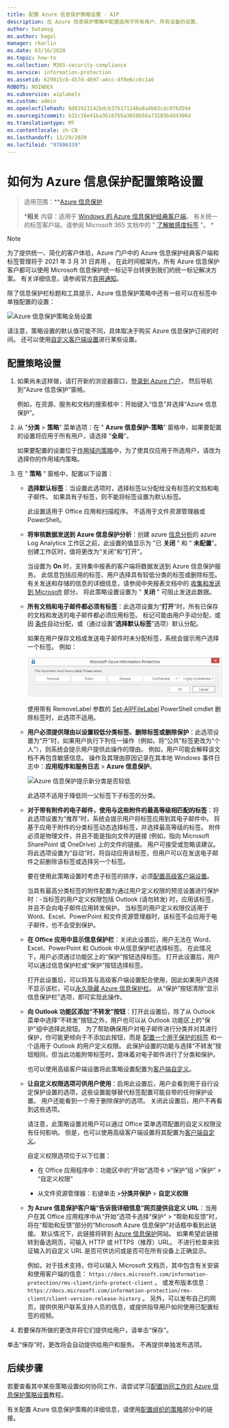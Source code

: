 ```yaml
---
title: 配置 Azure 信息保护策略设置 - AIP
description: 在 Azure 信息保护策略中配置适用于所有用户、所有设备的设置。
author: batamig
ms.author: bagol
manager: rkarlin
ms.date: 03/16/2020
ms.topic: how-to
ms.collection: M365-security-compliance
ms.service: information-protection
ms.assetid: 629815c0-457d-4697-a4cc-df0e6cc0c1a6
ROBOTS: NOINDEX
ms.subservice: aiplabels
ms.custom: admin
ms.openlocfilehash: 8d81923142bdcb37b171148a8a4b63cdc076d594
ms.sourcegitcommit: b32c16e41ba36167b5a3058b56a73183bdd4306d
ms.translationtype: MT
ms.contentlocale: zh-CN
ms.lasthandoff: 12/29/2020
ms.locfileid: "97806339"
---
```

# <a name="how-to-configure-the-policy-settings-for-azure-information-protection"></a>如何为 Azure 信息保护配置策略设置

>适用范围：**[Azure 信息保护](https://azure.microsoft.com/pricing/details/information-protection)
>
>***相关** 内容：适用于 [Windows 的 Azure 信息保护经典客户端](faqs.md#whats-the-difference-between-the-azure-information-protection-classic-and-unified-labeling-clients)。 有关统一的标签客户端，请参阅 Microsoft 365 文档中的 " [了解敏感度标签](/microsoft-365/compliance/sensitivity-labels) "。 *

> [!NOTE] 
> 为了提供统一、简化的客户体验，Azure 门户中的 Azure 信息保护经典客户端和标签管理将于 2021 年 3 月 31 日弃用   。 在此时间框架内，所有 Azure 信息保护客户都可以使用 Microsoft 信息保护统一标记平台转换到我们的统一标记解决方案。 有关详细信息，请参阅官方[弃用通知](https://aka.ms/aipclassicsunset)。

除了信息保护栏标题和工具提示，Azure 信息保护策略中还有一些可以在标签中单独配置的设置：

![Azure 信息保护策略全局设置](./media/defaultsettings-aip.png)

请注意，策略设置的默认值可能不同，具体取决于购买 Azure 信息保护订阅的时间。 还可以使用[自定义客户端设置](./rms-client/client-admin-guide-customizations.md)进行某些设置。

## <a name="to-configure-the-policy-settings"></a>配置策略设置

1. 如果尚未这样做，请打开新的浏览器窗口，[登录到 Azure 门户](configure-policy.md#signing-in-to-the-azure-portal)， 然后导航到“Azure 信息保护”窗格。
    
    例如，在资源、服务和文档的搜索框中：开始键入“信息”并选择“Azure 信息保护”。

2. 从 "**分类**  >  **策略**" 菜单选项：在 " **Azure 信息保护-策略**" 窗格中，如果要配置的设置将应用于所有用户，请选择 "**全局**"。
    
    如果要配置的设置位于[作用域内策略](configure-policy-scope.md)中，为了使其仅应用于所选用户，请改为选择你的作用域内策略。

3. 在 " **策略** " 窗格中，配置以下设置：
    
   - **选择默认标签**：当设置此选项时，选择标签以分配给没有标签的文档和电子邮件。 如果具有子标签，则不能将标签设置为默认标签。
        
        此设置适用于 Office 应用和扫描程序。 不适用于文件资源管理器或 PowerShell。
    
    - **将审核数据发送到 Azure 信息保护分析**：创建 azure [信息分析](reports-aip.md)的 azure Log Analytics 工作区之前，此设置的值显示为 "已 **关闭** " 和 " **未配置**"。 创建工作区时，值将更改为“关闭”和“打开”。
        
        当设置为 **On** 时，支持集中报表的客户端将数据发送到 Azure 信息保护服务。 此信息包括应用的标签、用户选择具有较低分类的标签或删除标签。 有关发送和存储的信息的详细信息，请参阅中央报表文档中的 [收集和发送到 Microsoft](reports-aip.md#information-collected-and-sent-to-microsoft) 部分。 将此策略设置设置为 " **关闭** " 可阻止发送此数据。
    
    - **所有文档和电子邮件都必须有标签**：此选项设置为“**打开**”时，所有已保存的文档和发送的电子邮件都必须应用标签。 标记可能由用户手动分配，或因 [条件](configure-policy-classification.md)自动分配，或（通过设置“**选择默认标签**”选项）默认分配。
        
       如果在用户保存文档或发送电子邮件时未分配标签，系统会提示用户选择一个标签。 例如：
        
       ![Azure 信息保护提示（如果强制实施了标记）](./media/info-protect-enforce-labelv2.png)
        
       使用带有 RemoveLabel 参数的 [Set-AIPFileLabel](/powershell/module/azureinformationprotection/set-aipfilelabel) PowerShell cmdlet 删除标签时，此选项不适用。
        
   - **用户必须提供理由以设置较低分类标签、删除标签或删除保护**：此选项设置为“开”时，如果用户执行下列任一操作（例如，将“公共”标签更改为“个人”），则系统会提示用户提供此操作的理由。 例如，用户可能会解释该文档不再包含敏感信息。 操作及其理由原因记录在其本地 Windows 事件日志中：**应用程序和服务日志**  >  **Azure 信息保护**。  
        
       ![Azure 信息保护提示新分类是否较低](./media/info-protect-lower-justification.png)
        
       此选项不适用于降低同一父标签下子标签的分类。
        
   - **对于带有附件的电子邮件，使用与这些附件的最高等级相匹配的标签**：将此选项设置为“推荐”时，系统会提示用户将标签应用到其电子邮件中。 将基于应用于附件的分类标签动态选择标签，并选择最高等级的标签。 附件必须是物理文件，并且不能是指向文件的链接 (例如，指向 Microsoft SharePoint 或 OneDrive) 上的文件的链接。 用户可接受或忽略该建议。 将此选项设置为“自动”时，将自动应用该标签，但用户可以在发送电子邮件之前删除该标签或选择另一个标签。
        
        要在使用此策略设置时考虑子标签的排序，必须[配置高级客户端设置](./rms-client/client-admin-guide-customizations.md#enable-order-support-for-sublabels-on-attachments)。
        
        当具有最高分类标签的附件配置为通过用户定义权限的预览设置进行保护时：-当标签的用户定义权限包括 Outlook (请勿转发) 时，应用该标签，并且不会向电子邮件应用转发保护。 当标签的用户定义权限仅适用于 Word、Excel、PowerPoint 和文件资源管理器时，该标签不会应用于电子邮件，也不会受到保护。
    
   - **在 Office 应用中显示信息保护栏**：关闭此设置后，用户无法在 Word、Excel、PowerPoint 和 Outlook 中从信息保护栏选择标签。 在此情况下，用户必须通过功能区上的“保护”按钮选择标签。 打开此设置后，用户可以通过信息保护栏或“保护”按钮选择标签。
        
       打开此设置后，可以将其与高级客户端设置配合使用，因此如果用户选择不显示该栏，可以[永久隐藏 Azure 信息保护栏](./rms-client/client-admin-guide-customizations.md#permanently-hide-the-azure-information-protection-bar)。 从“保护”按钮清除“显示信息保护栏”选项，即可实现此操作。
    
   - **向 Outlook 功能区添加“不转发”按钮**：打开此设置后，除了从 Outlook 菜单中选择“不转发”按钮之外，用户也可以从 Outlook 功能区上的“保护”组中选择此按钮。 为了帮助确保用户对电子邮件进行分类并对其进行保护，你可能更倾向于不添加此按钮，而是 [配置一个用于保护的标签](configure-policy-protection.md) 和一个适用于 Outlook 的用户定义权限。 此保护设置的功能与选择“不转发”按钮相同，但当此功能附带标签时，意味着对电子邮件进行了分类和保护。
    
       也可以使用高级客户端设置将此策略设置配置为[客户端自定义](./rms-client/client-admin-guide-customizations.md#hide-or-show-the-do-not-forward-button-in-outlook)。
    
   - **让自定义权限选项可供用户使用**：启用此设置后，用户会看到用于自行设定保护设置的选项，这些设置能够替代标签配置可能自带的任何保护设置。 用户还能看到一个用于删除保护的选项。 关闭此设置后，用户不再看到这些选项。
        
       请注意，此策略设置对用户可以通过 Office 菜单选项配置的自定义权限没有任何影响。 但是，也可以使用高级客户端设置将其配置为[客户端自定义](./rms-client/client-admin-guide-customizations.md#make-the-custom-permissions-options-available-or-unavailable-to-users)。
        
       自定义权限选项位于以下位置：
        
       - 在 Office 应用程序中：功能区中的“开始”选项卡 >“保护”组 >“保护” > “自定义权限”
        
       - 从文件资源管理器：右键单击 >**分类并保护**  >  **自定义权限**
    
   - **为 Azure 信息保护客户端“告诉我详细信息”网页提供自定义 URL**：当用户在其 Office 应用程序中从“开始”选项卡选择“保护” > “帮助和反馈”时，将在“帮助和反馈”部分的“Microsoft Azure 信息保护”对话框中看到此链接。 默认情况下，此链接将转到 [Azure 信息保护](https://www.microsoft.com/cloud-platform/azure-information-protection)网站。 如果希望此链接转到备选网页，可输入 HTTP 或 HTTPS（推荐）URL。 不进行检查来验证输入的自定义 URL 是否可供访问或是否可在所有设备上正确显示。
        
       例如，对于技术支持，你可以输入 Microsoft 文档页，其中包含有关安装和使用客户端的信息： `https://docs.microsoft.com/information-protection/rms-client/info-protect-client` 。 或发布版本信息： `https://docs.microsoft.com/information-protection/rms-client/client-version-release-history` 。 另外，可以发布自己的网页，提供供用户联系支持人员的信息，或提供指导用户如何使用已配置标签的视频。

4. 若要保存所做的更改并将它们提供给用户，请单击“保存”。

单击“保存”时，更改将会自动提供给用户和服务。 不再提供单独发布选项。

## <a name="next-steps"></a>后续步骤

若要查看其中某些策略设置如何协同工作，请尝试学习[配置协同工作的 Azure 信息保护策略设置](infoprotect-settings-tutorial.md)教程。

有关配置 Azure 信息保护策略的详细信息，请使用[配置组织的策略](configure-policy.md#configuring-your-organizations-policy)部分中的链接。